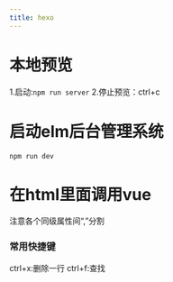 ```yaml
---
title: hexo
---
```


# 本地预览
1.启动:`npm run server`
2.停止预览：ctrl+c

# 启动elm后台管理系统
`npm run dev`

# 在html里面调用vue
<script src="https://cdn.jsdelivr.net/npm/vue@2.6.14/dist/vue.js"></script>
注意各个同级属性间“,”分割

### 常用快捷键
ctrl+x:删除一行
ctrl+f:查找